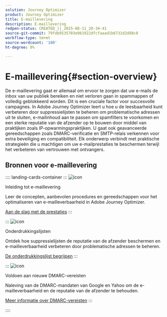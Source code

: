 ```yaml
---
solution: Journey Optimizer
product: Journey Optimizer
title: E-maillevering
description: E-maillevering
redpen-status: CREATED_||_2025-08-11_20-34-41
source-git-commit: 79fdb9535703e961922dfcfaaad1b6731d2d88c0
workflow-type: tm+mt
source-wordcount: '180'
ht-degree: 0%

---
```



# E-maillevering{#section-overview}

De e-maillevering gaat er allemaal om ervoor te zorgen dat uw e-mails de inbox van uw publiek bereiken en niet verloren gaan in spammappen of volledig geblokkeerd worden. Dit is een cruciale factor voor succesvolle campagnes. In Adobe Journey Optimizer leert u hoe u de leesbaarheid kunt verbeteren door suppressielijsten te beheren om problematische adressen uit te sluiten, e-mailinhoud aan te passen om spamfilters te voorkomen en een sterke reputatie van de afzender op te bouwen door middel van praktijken zoals IP-opwarmingspraktijken. U gaat ook geavanceerde gereedschappen zoals DMARC-verificatie en SMTP-relais verkennen voor extra beveiliging en compatibiliteit. Elk onderwerp verbindt met praktische strategieën die u machtigen om uw e-mailprestaties te beschermen terwijl het verbeteren van vertrouwen met ontvangers.

## Bronnen voor e-maillevering

:::: landing-cards-container
:::
![icon](https://cdn.experienceleague.adobe.com/icons/book.svg?lang=nl-NL)

Inleiding tot e-maillevering

Leer de concepten, aanbevolen procedures en gereedschappen voor het optimaliseren van e-mailleverbaarheid in Adobe Journey Optimizer.

[Aan de slag met de prestaties](../using/reports/deliverability.md)
:::

:::
![icon](https://cdn.experienceleague.adobe.com/icons/list-check.svg?lang=nl-NL)

Onderdrukkingslijsten

Ontdek hoe suppressielijsten de reputatie van de afzender beschermen en e-mailleverbaarheid verbeteren door problematische adressen te beheren.

[De onderdrukkingslijst begrijpen](../using/reports/suppression-list.md)
:::

:::
![icon](https://cdn.experienceleague.adobe.com/icons/shield-halved.svg?lang=nl-NL)

Voldoen aan nieuwe DMARC-vereisten

Naleving van de DMARC-mandaten van Google en Yahoo om de e-mailleverbaarheid en de reputatie van de afzender te behouden.

[Meer informatie over DMARC-vereisten](../using/configuration/dmarc-record-update.md)
:::

::::

